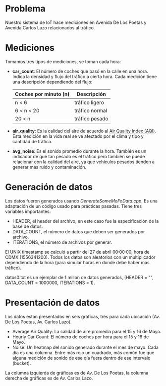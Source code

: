 # Problema
Nuestro sistema de IoT hace mediciones en Avenida De Los Poetas y Avenida Carlos Lazo relacionados al tráfico.
# Mediciones
Tomamos tres tipos de mediciones, se toman cada hora:
- **car_count**: El número de coches que pasó en la calle en una hora.  Indica la densidad y flujo del tráfico a cierta hora.  Cada medición tiene una descripción dependiendo del flujo:

  | Coches por minuto (n) | Descripción |
  | ------ | ------ |
  | n < 6 | tráfico ligero |
  | 6 < n < 20 | tráfico normal |
  | 20 < n | tráfico pesado |
- **air_quality**: Es la calidad del aire de acuerdo al [Air Quality Index (AQI)](https://airnow.gov/index.cfm?action=aqibasics.aqi).  Esta medición en la vida real se ve afectado por el clima y tipo y cantidad de tráfica.
- **avg_noise**: Es el sonido promedio durante la hora.  También es un indicador de qué tan pesado es el tráfico pero también se puede relacionar con la calidad del aire, ya que vehículos pesados tienden a generar más ruido y contaminación.

# Generación de datos
Los datos fueron generados usando *GenerateSomeMoFoData.cpp*.  Es una adaptación de un código usado para prácticas pasadas.  Tiene tres variables importantes:
- HEADER, el header del archivo, en este caso fue la especificación de la base de datos.
- DATA_COUNT, el número de datos que deben ser generados por archivo.
- ITERATIONS, el número de archivos por generar.

El UNIX timestamp se calculó a partir del 27 de abril 00:00:00, hora de CDMX (1556341200).  Todos los datos son aleatorios con un multiplicador dependiendo de la hora (para simular horas en donde debe haber más tráfico).  

datos0.txt es un ejemplar de 1 millon de datos generados, (HEADER = "", DATA_COUNT = 1000000, ITERATIONS = 1).

# Presentación de datos
Los datos están presentados en seis gráficas, tres para cada ubicación (Av. De Los Poetas, Av. Carlos Lazo).
- Average Air Quality: La calidad de aire promedia para el 15 y 16 de Mayo.
- Hourly Car Count: El número de coches por hora para el 15 y 16 de Mayo.
- Noise: Un heatmap del sonido generado durante el mes de mayo.  Cada día es una columna.  Entre más rojo un cuadrado, más común fue que alguna medición de sonido de ese día fuera dentro de ese intervalo (bucket).

La columna izquierda de gráficas es de Av. De Los Poetas, la columna derecha de gráficas es de Av. Carlos Lazo.